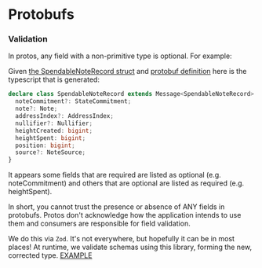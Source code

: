 # Protobufs

### Validation

In protos, any field with a non-primitive type is optional. For example:

Given [the SpendableNoteRecord struct](https://github.com/penumbra-zone/penumbra/blob/39864c64fb7478ce255dd3e5a829c178933d06fb/crates/view/src/note_record.rs#L13-L24) and [protobuf definition](https://buf.build/penumbra-zone/penumbra/docs/main:penumbra.view.v1#penumbra.view.v1.SpendableNoteRecord) here is the typescript that is generated:

```typescript
declare class SpendableNoteRecord extends Message<SpendableNoteRecord> {
  noteCommitment?: StateCommitment;
  note?: Note;
  addressIndex?: AddressIndex;
  nullifier?: Nullifier;
  heightCreated: bigint;
  heightSpent: bigint;
  position: bigint;
  source?: NoteSource;
}
```

It appears some fields that are required are listed as optional (e.g. noteCommitment) and others that are optional are listed as required (e.g. heightSpent).

In short, you cannot trust the presence or absence of ANY fields in protobufs. Protos don't acknowledge how the application intends to use them and consumers are responsible for field validation.

We do this via `Zod`. It's not everywhere, but hopefully it can be in most places! At runtime, we validate schemas using this library, forming the new, corrected type. [EXAMPLE](../packages/wasm/src/keys.ts)
